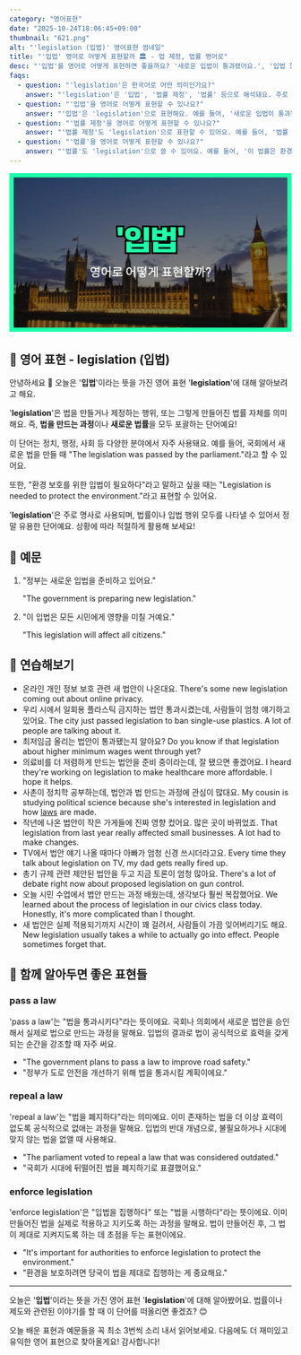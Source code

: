 ```yaml
---
category: "영어표현"
date: "2025-10-24T18:06:45+09:00"
thumbnail: "621.png"
alt: "'legislation (입법)' 영어표현 썸네일"
title: "'입법' 영어로 어떻게 표현할까 🏛️ - 법 제정, 법률 영어로"
desc: "'입법'를 영어로 어떻게 표현하면 좋을까요? '새로운 입법이 통과됐어요.', '입법 절차가 복잡해요.' 등을 영어로 표현하는 법을 배워봅시다. 다양한 예문을 통해서 연습하고 본인의 표현으로 만들어 보세요."
faqs: 
  - question: "'legislation'은 한국어로 어떤 의미인가요?"
    answer: "'legislation'은 '입법', '법률 제정', '법률' 등으로 해석돼요. 주로 법을 만드는 과정이나 만들어진 법 자체를 말할 때 써요."
  - question: "'입법'을 영어로 어떻게 표현할 수 있나요?"
    answer: "'입법'은 'legislation'으로 표현해요. 예를 들어, '새로운 입법이 통과됐어요.'는 'New legislation has been passed.'라고 해요."
  - question: "'법률 제정'을 영어로 어떻게 표현할 수 있나요?"
    answer: "'법률 제정'도 'legislation'으로 표현할 수 있어요. 예를 들어, '법률 제정 과정이 길어요.'는 'The legislation process is long.'이라고 말해요."
  - question: "'법률'을 영어로 어떻게 표현할 수 있나요?"
    answer: "'법률'도 'legislation'으로 쓸 수 있어요. 예를 들어, '이 법률은 환경 보호를 위한 거예요.'는 'This legislation is for environmental protection.'이라고 해요."
---
```


!['legislation (입법)' 영어표현](./621.png)

## 🌟 영어 표현 - legislation (입법)

안녕하세요 👋 오늘은 '**입법**'이라는 뜻을 가진 영어 표현 '**legislation**'에 대해 알아보려고 해요.

'**legislation**'은 법을 만들거나 제정하는 행위, 또는 그렇게 만들어진 법률 자체를 의미해요. 즉, **법을 만드는 과정**이나 **새로운 법률**을 모두 포괄하는 단어예요!

이 단어는 정치, 행정, 사회 등 다양한 분야에서 자주 사용돼요. 예를 들어, 국회에서 새로운 법을 만들 때 "The legislation was passed by the parliament."라고 할 수 있어요.

또한, "환경 보호를 위한 입법이 필요하다"라고 말하고 싶을 때는 "Legislation is needed to protect the environment."라고 표현할 수 있어요.

'**legislation**'은 주로 명사로 사용되며, 법률이나 입법 행위 모두를 나타낼 수 있어서 정말 유용한 단어예요. 상황에 따라 적절하게 활용해 보세요!

## 📖 예문

1. "정부는 새로운 입법을 준비하고 있어요."

   "The government is preparing new legislation."

2. "이 입법은 모든 시민에게 영향을 미칠 거예요."

   "This legislation will affect all citizens."



## 💬 연습해보기

<ul data-interactive-list>

  <li data-interactive-item>
    <span data-toggler>온라인 개인 정보 보호 관련 새 법안이 나온대요.</span>
    <span data-answer>There's some new legislation coming out about online privacy.</span>
  </li>

  <li data-interactive-item>
    <span data-toggler>우리 시에서 일회용 플라스틱 금지하는 법안 통과시켰는데, 사람들이 엄청 얘기하고 있어요.</span>
    <span data-answer>The city just passed legislation to ban single-use plastics. A lot of people are talking about it.</span>
  </li>

  <li data-interactive-item>
    <span data-toggler>최저임금 올리는 법안이 통과됐는지 알아요?</span>
    <span data-answer>Do you know if that legislation about higher minimum wages went through yet?</span>
  </li>

  <li data-interactive-item>
    <span data-toggler>의료비를 더 저렴하게 만드는 법안을 준비 중이라는데, 잘 됐으면 좋겠어요.</span>
    <span data-answer>I heard they're working on legislation to make healthcare more affordable. I hope it helps.</span>
  </li>

  <li data-interactive-item>
    <span data-toggler>사촌이 정치학 공부하는데, 법안과 법 만드는 과정에 관심이 많대요.</span>
    <span data-answer>My cousin is studying political science because she's interested in legislation and how <a href="/blog/in-english/619.law/">laws</a> are made.</span>
  </li>

  <li data-interactive-item>
    <span data-toggler>작년에 나온 법안이 작은 가게들에 진짜 영향 컸어요. 많은 곳이 바뀌었죠.</span>
    <span data-answer>That legislation from last year really affected small businesses. A lot had to make changes.</span>
  </li>

  <li data-interactive-item>
    <span data-toggler>TV에서 법안 얘기 나올 때마다 아빠가 엄청 신경 쓰시더라고요.</span>
    <span data-answer>Every time they talk about legislation on TV, my dad gets really fired up.</span>
  </li>

  <li data-interactive-item>
    <span data-toggler>총기 규제 관련 제안된 법안을 두고 지금 토론이 엄청 많아요.</span>
    <span data-answer>There's a lot of debate right now about proposed legislation on gun control.</span>
  </li>

  <li data-interactive-item>
    <span data-toggler>오늘 시민 수업에서 법안 만드는 과정 배웠는데, 생각보다 훨씬 복잡했어요.</span>
    <span data-answer>We learned about the process of legislation in our civics class today. Honestly, it's more complicated than I thought.</span>
  </li>

  <li data-interactive-item>
    <span data-toggler>새 법안은 실제 적용되기까지 시간이 꽤 걸려서, 사람들이 가끔 잊어버리기도 해요.</span>
    <span data-answer>New legislation usually takes a while to actually go into effect. People sometimes forget that.</span>
  </li>

</ul>

## 🤝 함께 알아두면 좋은 표현들

### pass a law

'pass a law'는 "법을 통과시키다"라는 뜻이에요. 국회나 의회에서 새로운 법안을 승인해서 실제로 법으로 만드는 과정을 말해요. 입법의 결과로 법이 공식적으로 효력을 갖게 되는 순간을 강조할 때 자주 써요.

- "The government plans to pass a law to improve road safety."
- "정부가 도로 안전을 개선하기 위해 법을 통과시킬 계획이에요."

### repeal a law

'repeal a law'는 "법을 폐지하다"라는 의미예요. 이미 존재하는 법을 더 이상 효력이 없도록 공식적으로 없애는 과정을 말해요. 입법의 반대 개념으로, 불필요하거나 시대에 맞지 않는 법을 없앨 때 사용해요.

- "The parliament voted to repeal a law that was considered outdated."
- "국회가 시대에 뒤떨어진 법을 폐지하기로 표결했어요."

### enforce legislation

'enforce legislation'은 "입법을 집행하다" 또는 "법을 시행하다"라는 뜻이에요. 이미 만들어진 법을 실제로 적용하고 지키도록 하는 과정을 말해요. 법이 만들어진 후, 그 법이 제대로 지켜지도록 하는 데 초점을 두는 표현이에요.

- "It's important for authorities to enforce legislation to protect the environment."
- "환경을 보호하려면 당국이 법을 제대로 집행하는 게 중요해요."

---

오늘은 '**입법**'이라는 뜻을 가진 영어 표현 '**legislation**'에 대해 알아봤어요. 법률이나 제도와 관련된 이야기를 할 때 이 단어를 떠올리면 좋겠죠? 😊

오늘 배운 표현과 예문들을 꼭 최소 3번씩 소리 내서 읽어보세요. 다음에도 더 재미있고 유익한 영어 표현으로 찾아올게요! 감사합니다!


